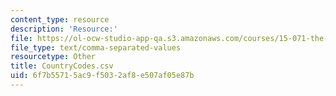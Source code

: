 ```yaml
---
content_type: resource
description: 'Resource:'
file: https://ol-ocw-studio-app-qa.s3.amazonaws.com/courses/15-071-the-analytics-edge-spring-2017/6f7b55715ac9f5032af8e507af05e87b_CountryCodes.csv
file_type: text/comma-separated-values
resourcetype: Other
title: CountryCodes.csv
uid: 6f7b5571-5ac9-f503-2af8-e507af05e87b
---
```

